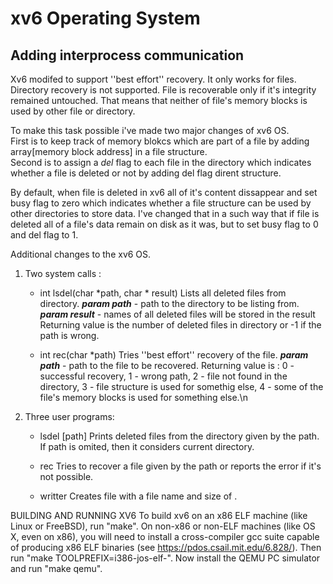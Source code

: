 # xv6 Operating System
## Adding interprocess communication

Xv6 modifed to support ''best effort'' recovery. It only works for files. Directory recovery is not supported.
File is recoverable only if it's integrity remained untouched. That means that neither of file's memory blocks is used by other file or directory.

To make this task possible i've made two major changes of xv6 OS.<br/>
First is to keep track of memory blokcs which are part of a file by adding array[memory block address] in a file structure.<br/>
Second is to assign a *del* flag to each file in the directory which indicates whether a file is deleted or not by adding del flag dirent structure.<br/>

By default, when file is deleted in xv6 all of it's content dissappear and set busy flag to zero which indicates whether a file structure can be used by other directories to store data. I've changed that in a such way that if file is deleted all of a file's data remain on disk as it was, but to set busy flag to 0 and del flag to 1.

Additional changes to the xv6 OS.

1. Two system calls :

    -   int lsdel(char *path, char * result)
        Lists all deleted files from directory.
        ***param path*** - path to the directory to be listing from.
        ***param result*** - names of all deleted files will be stored in the result
        Returning value is the number of deleted files in directory or -1 if the path is wrong.

    -   int rec(char *path)
        Tries ''best effort'' recovery of the file.
        ***param path*** - path to the file to be recovered.
        Returning value is : 0 - successful recovery, 1 - wrong path, 2 - file not found in the directory, 3 - file structure is used for somethig else, 4 - some of the file's memory blocks is used for something else.\\n

2. Three user programs:

    -   lsdel [path]
        Prints deleted files from the directory given by the path. If path is omited, then it considers current directory.
    
    -   rec <path>
        Tries to recover a file given by the path or reports the error if it's not possible.
    
    -   writter <filename> <numberOfBytes>
        Creates file with a file name <filename> and size of <numberOfBytes>. 


BUILDING AND RUNNING XV6
To build xv6 on an x86 ELF machine (like Linux or FreeBSD), run
"make". On non-x86 or non-ELF machines (like OS X, even on x86), you
will need to install a cross-compiler gcc suite capable of producing
x86 ELF binaries (see https://pdos.csail.mit.edu/6.828/).
Then run "make TOOLPREFIX=i386-jos-elf-". Now install the QEMU PC
simulator and run "make qemu".
